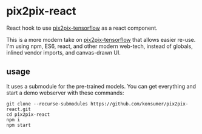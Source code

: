 # pix2pix-react

React hook to use [pix2pix-tensorflow](https://github.com/affinelayer/pix2pix-tensorflow) as a react component.

This is a more modern take on [pix2pix-tensorflow](https://github.com/affinelayer/pix2pix-tensorflow) that allows easier re-use. I'm using npm, ES6, react, and other modern web-tech, instead of globals, inlined vendor imports, and canvas-drawn UI.

## usage

It uses a submodule for the pre-trained models. You can get everything and start a demo webserver with these commands:

```
git clone --recurse-submodules https://github.com/konsumer/pix2pix-react.git
cd pix2pix-react
npm i
npm start
```